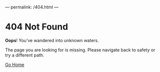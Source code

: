 —
permalink: /404.html
—

# 404 Not Found

**Oops**! You’ve wandered into unknown waters.

The page you are looking for is missing.
Please navigate back to safety or try a different path.

[Go Home](https://hamster45105.github.io)